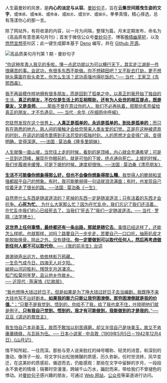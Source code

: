 人生最曼妙的风景，是**内心的淡定与从容**。[曼妙句子](https://read.lovejade.cn/)，旨在**云集世间摇曳生姿的文字**，或`情感`、或`唯美`、或`修身`、或`励志`、或`哲学`、或`娱乐`，拳拳真情，精心择选，总有荡漾你心的那一言。

除了网站外，有将收录的内容，以一月为间隔，整理为篇，月末定期发布，命名为《高品质有意思美句月刊》；首发于微信公众号[曼妙句子](https://mp.weixin.qq.com/mp/appmsgalbum?__biz=Mzk0NzI5NjQ3Mg==&action=getalbum&album_id=2103726193429512196)、博客[晚晴幽草轩](https://www.jeffjade.com)，以及[悠然宜想亭](https://forum.lovejade.cn/)社区；此一键生成脚本基于 [Deno](https://nicelinks.site/post/602d30aad099ff5688618591) 编写，并在 [Github 开源](https://github.com/nicejade/sentences-monthly-newsletter)。

![高品质美句月刊第 1 期 - 曼妙句子](https://image.nicelinks.site/jpg/nice-links-001.jpg)

[“你这种年青人我见的多啦，懂一点武功就以为可以横行天下，其实走江湖是一件很痛苦的事。会武功，有很多东西不能做。你不想耕田吧？又不耻去打劫，更不想抛头露面在街头卖艺，你怎么生活？武功高强也得吃饭的。”──  当代 · 王家卫《东邪西毒》](https://read.lovejade.cn/p/617d5dac42040305e48d444c) 

[我不再装模作样地拥有很多朋友，而是回到了孤单之中，以真正的我开始了独自的生活。**真正的朋友，不仅仅是生活上的互相帮助，还有为人处世的相互提点，既是挚友，又是良师**。......那些不曾在意过你的人，我们不必再执着，把那份炙热留给真正的朋友，才不负遇见。──  当代 · 余华《在细雨中呼喊》](https://read.lovejade.cn/p/617247026ffe1505d9560254) 

[您猛然发现在这个世界上，**人真正是孤单的，永远是孤单的，到处是孤单的**；而只有在熟悉的地方，熟人间的接触才会给您带来人类友爱的幻觉。正是在这种被遗弃的时刻，在遥远的城市里感到无法忍受的孤独时刻，人的思想才会变得广阔，变得明确，变得深邃。──法国 · 莫泊桑《隆多里姐妹》](https://read.lovejade.cn/p/617246706ffe1505d9560253) 

[人生就像一面山坡，当您往上走的时候，看到的是顶峰，内心就会充满希望；可是一旦到达顶峰，展现在你眼前的，就是可怕的下坡，终点通向死亡。上坡的时候，我们步履艰辛缓慢，可是下坡的时候，速度却很快。──法国 · 莫泊桑《漂亮朋友》](https://read.lovejade.cn/p/617246146ffe1505d9560252) 

[**生活不可能像你想象得那么好，但也不会像你想象得那么糟**。我觉得人的脆弱和坚强都超乎自己的想象。有时，我可能脆弱得一句话就泪流满面；有时，也发现自己咬着牙走了很长的路。──法国 · 莫泊桑《一生》](https://read.lovejade.cn/p/617245d06ffe1505d9560251) 

[自然界什么东西是随波逐流的？死掉的东西一定是随波逐流；只有活着的东西才会抗争。**心死为忙**。 为什么大家那么忙？因为在忙乱中，我们忘记了我们还活着，在忙乱中我们的心已经死去了，当我们“死去了”我们一定随波逐流。── 当代 ·  罗翔（法学博士）](https://read.lovejade.cn/p/616da27c5e35cd063077cef5) 

[**这世界上任何事情，最终都还有一条出路，那就是随它去**。事情已经这样了，还能怎么样呢。也就那样，对吗？路要自己一步步走，苦要自己一口口吃，抽筋扒皮才能脱胎换骨，除此之外，没有捷径。**你一定要做到可以取代任何人，然后再考虑做到任何人都不可以取代你**。──《我的前半生》台词](https://read.lovejade.cn/p/616d9c065e35cd063077cef4) 

[渺渺钟声出远方，依依林影万鸦藏。   
一生负气成今日，四海无人对夕阳。   
破碎山河迎胜利，残馀岁月送凄凉。   
松门松菊何年梦，且认他乡作故乡。   
── 近现代 · 陈寅恪《忆故居》](https://read.lovejade.cn/p/616c48d05e35cd063077cef3) 

[“我也想挣大钱过好日子，但是如果是为了挣大钱过好日子去当编剧，我既挣不来大钱也写不出好剧本。**如果我的能力只能让我穷困潦倒，那穷困潦倒就是我的价值**。”；“只要不是我觉到、悟到的，你给不了我，给了我也拿不住，叶晓明他们就是例子。**只有我自己觉到、悟到的，我才有可能做到，我能做到的才是我的**。”── 豆豆《遥远的救世主》](https://read.lovejade.cn/p/6166bd88265d8c6be879dd77) 

[我生怕自己本非美玉，故而不敢加以刻苦琢磨，却又半信自己是块美玉，故又不肯庸庸碌碌，与瓦砾为伍。── 日本小说家 · 中岛敦（1909年5月5日－1942年12月4日）《山月记》](https://read.lovejade.cn/p/6166bbee265d8c6be879dd76) 

情不知所起，一往而深。那些与旁人说来脸红的绰号暱称、轻灵的诗意，和深刻的激动，像筛子一般，将文字抖出松弛微醺的质感，历久弥新。任时世流转，风华变迁，在这美妙的质感前，循迹而去，仍能感观：那些在文字中留鲜的岁月，一段段永不衰老的情缘；隔著时空漫漫，跨越千山万水，蹁跹而来，带给我们不曾褪色的悸动。对[曼妙句子](http://read.lovejade.cn/)感兴趣的朋友，可通过 [Web 网站](http://read.lovejade.cn/)，[公众号](https://mp.weixin.qq.com/mp/appmsgalbum?__biz=Mzk0NzI5NjQ3Mg==&action=getalbum&album_id=2103726193429512196)等渠道进行访问。